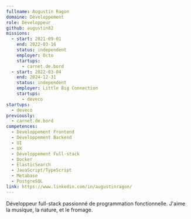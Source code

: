 ```yaml
---
fullname: Augustin Ragon
domaine: Développement
role: Développeur
github: augustin82
missions:
  - start: 2021-09-01
    end: 2022-03-16
    status: independent
    employer: Octo
    startups:
      - carnet.de.bord
  - start: 2022-03-04
    end: 2024-12-31
    status: independent
    employer: Little Big Connection
    startups:
      - deveco
startups:
  - deveco
previously:
  - carnet.de.bord
competences:
  - Développement Frontend
  - Développement Backend
  - UI
  - UX
  - Développement Full-stack
  - Docker
  - ElasticSearch
  - JavaScript/TypeScript
  - Metabase
  - PostgreSQL
link: https://www.linkedin.com/in/augustinragon/
---
```

Développeur full-stack passionné de programmation fonctionnelle. J'aime la musique, la nature, et le fromage.
